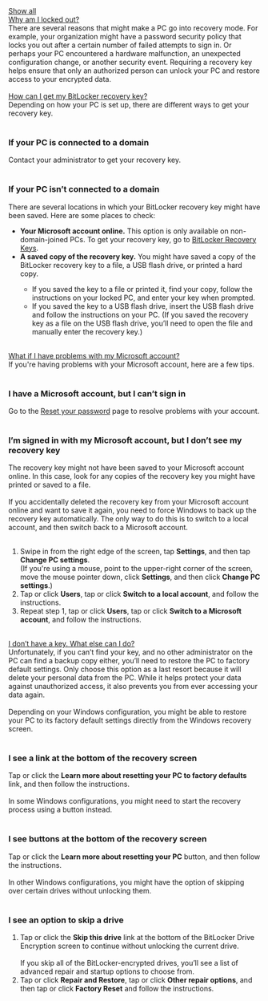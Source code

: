 <div class="faq-section ng-isolate-scope" faq-section=""><div class="spacer-12-bottom"><!-- ngIf: items.length > 1 --><a class="ng-binding ng-scope" role="button" href="" ng-if="items.length > 1" ng-click="showOrHideAll()"> Show all </a><!-- end ngIf: items.length > 1 --></div><!-- ngRepeat: item in items --><div class="faq-panel ng-scope ng-isolate-scope" ng-repeat="item in items" faq-panel-content="item"><a title=" Why am I locked out? " class="link-expand bold" role="button" aria-expanded="false" href="" ng-click="toggle()" ng-attr-title="{{panel.title}}" ng-attr-aria-expanded="{{panel.isOpen || false}}">
    <span class="link-expand-image"><i class="faq-chevron win-icon win-icon-ChevronDownSmall" ng-class="panel.class"></i></span>
    <span class="link-expand-text ng-binding faq-panel-hide x-hidden-focus" ng-class="panel.displayType">  Why am I locked out? </span>
</a>
<div class="faq-panel-body ng-isolate-scope ng-hide" aria-hidden="true" ng-show="panel.isOpen" compile="panel.body"><span class="ng-scope">There are several reasons that might make a PC go into recovery mode. For example, your organization might have a password security policy that locks you out after a certain number of failed attempts to sign in. Or perhaps your PC encountered a hardware malfunction, an unexpected configuration change, or another security event. Requiring a recovery key helps ensure that only an authorized person can unlock your PC and restore access to your encrypted data.<br><br></span></div></div><!-- end ngRepeat: item in items --><div class="faq-panel ng-scope ng-isolate-scope" ng-repeat="item in items" faq-panel-content="item"><a title=" How can I get my BitLocker recovery key? " class="link-expand bold" role="button" aria-expanded="false" href="" ng-click="toggle()" ng-attr-title="{{panel.title}}" ng-attr-aria-expanded="{{panel.isOpen || false}}">
    <span class="link-expand-image"><i class="faq-chevron win-icon win-icon-ChevronDownSmall" ng-class="panel.class"></i></span>
    <span class="link-expand-text ng-binding faq-panel-hide" ng-class="panel.displayType">  How can I get my BitLocker recovery key? </span>
</a>
<div class="faq-panel-body ng-isolate-scope ng-hide" aria-hidden="true" ng-show="panel.isOpen" compile="panel.body"><div class="ng-scope"><span>Depending on how your PC is set up, there are different ways to get your recovery key.</span></div><div class="ng-scope"><span><br></span></div><h3 class="ng-scope"><span>If your PC is connected to a domain</span></h3><div class="ng-scope"><span>Contact your administrator to get your recovery key.</span></div><div class="ng-scope"><span><br></span></div><h3 class="ng-scope"><span>If your PC isn’t connected to a domain</span></h3><div class="ng-scope"><span>There are several locations in which your BitLocker recovery key might have been saved. Here are some places to check:</span></div><ul class="ng-scope"><li><b>Your Microsoft account online.</b><span> This option is only available on non-domain-joined PCs. To get your recovery key, go to <a tabindex="0" class="managed-link content-anchor-link" aria-live="rude" href="http://go.microsoft.com/fwlink/?LinkId=237614" target="_self" data-bi-name="content-anchor-link" bookmark-id="undefined" data-content-id="" data-content-type="" managed-link="">BitLocker Recovery Keys</a>. </span></li><li><b>A saved copy of the recovery key.</b><span> You might have saved a copy of the BitLocker recovery key to a file, a USB flash drive, or printed a hard copy.</span></li><ul><li><span>If you saved the key to a file or printed it, find your copy, follow the instructions on your locked PC, and enter your key when prompted.</span></li><li><span>If you saved the key to a USB flash drive, insert the USB flash drive and follow the instructions on your PC. (If you saved the recovery key as a file on the USB flash drive, you’ll need to open the file and manually enter the recovery key.) <br><br></span></li></ul></ul></div></div><!-- end ngRepeat: item in items --><div class="faq-panel ng-scope ng-isolate-scope" ng-repeat="item in items" faq-panel-content="item"><a title=" What if I have problems with my Microsoft account?  " class="link-expand bold" role="button" aria-expanded="false" href="" ng-click="toggle()" ng-attr-title="{{panel.title}}" ng-attr-aria-expanded="{{panel.isOpen || false}}">
    <span class="link-expand-image"><i class="faq-chevron win-icon win-icon-ChevronDownSmall" ng-class="panel.class"></i></span>
    <span class="link-expand-text ng-binding faq-panel-hide" ng-class="panel.displayType">  What if I have problems with my Microsoft account?  </span>
</a>
<div class="faq-panel-body ng-isolate-scope ng-hide" aria-hidden="true" ng-show="panel.isOpen" compile="panel.body"><div class="ng-scope"><span>If you're having problems with your Microsoft account, here are a few tips.</span></div><div class="ng-scope"><span><br></span></div><h3 class="ng-scope"><span>I have a Microsoft account, but I can’t sign in</span></h3><div class="ng-scope"><span>Go to the <a tabindex="0" class="managed-link content-anchor-link" aria-live="rude" href="http://go.microsoft.com/fwlink/?LinkId=238656" target="_self" data-bi-name="content-anchor-link" bookmark-id="undefined" data-content-id="" data-content-type="" managed-link="">Reset your password</a> page to resolve problems with your account.</span></div><div class="ng-scope"><span><br></span></div><h3 class="ng-scope"><span>I’m signed in with my Microsoft account, but I don’t see my recovery key</span></h3><div class="ng-scope"><span>The recovery key might not have been saved to your Microsoft account online. In this case, look for any copies of the recovery key you might have printed or saved to a file.</span></div><div class="ng-scope"><span><br></span></div><div class="ng-scope"><span>If you accidentally deleted the recovery key from your Microsoft account online and want to save it again, you need to force Windows to back up the recovery key automatically. The only way to do this is to switch to a local account, and then switch back to a Microsoft account.</span></div><div class="ng-scope"><span><br></span></div><ol class="ng-scope"><li><span>Swipe in from the right edge of the screen, tap <b>Settings</b>, and then tap <b>Change PC settings</b>.<br>(If you're using a mouse, point to the upper-right corner of the screen, move the mouse pointer down, click <b>Settings</b>, and then click <b>Change PC settings</b>.) </span></li><li><span>Tap or click <b>Users</b>, tap or click <b>Switch to a local account</b>, and follow the instructions.</span></li><li><span>Repeat step 1, tap or click <b>Users</b>, tap or click <b>Switch to a Microsoft account</b>, and follow the instructions. </span></li></ol><span class="ng-scope"><br></span></div></div><!-- end ngRepeat: item in items --><div class="faq-panel ng-scope ng-isolate-scope" ng-repeat="item in items" faq-panel-content="item"><a title=" I don’t have a key. What else can I do? " class="link-expand bold" role="button" aria-expanded="false" href="" ng-click="toggle()" ng-attr-title="{{panel.title}}" ng-attr-aria-expanded="{{panel.isOpen || false}}">
    <span class="link-expand-image"><i class="faq-chevron win-icon win-icon-ChevronDownSmall" ng-class="panel.class"></i></span>
    <span class="link-expand-text ng-binding faq-panel-hide" ng-class="panel.displayType">  I don’t have a key. What else can I do? </span>
</a>
<div class="faq-panel-body ng-isolate-scope ng-hide" aria-hidden="true" ng-show="panel.isOpen" compile="panel.body"><div class="ng-scope"><span>Unfortunately, if you can’t find your key, and no other administrator on the PC can find a backup copy either, you’ll need to restore the PC to factory default settings. Only choose this option as a last resort because it will delete your personal data from the PC. While it helps protect your data against unauthorized access, it also prevents you from ever accessing your data again.</span></div><div class="ng-scope"><span><br></span></div><div class="ng-scope"><span>Depending on your Windows configuration, you might be able to restore your PC to its factory default settings directly from the Windows recovery screen.</span></div><div class="ng-scope"><span><br></span></div><h3 class="ng-scope"><span>I see a link at the bottom of the recovery screen</span></h3><div class="ng-scope"><span>Tap or click the <b>Learn more about resetting your PC to factory defaults</b> link, and then follow the instructions. </span></div><div class="ng-scope"><span><br></span></div><div class="ng-scope"><span>In some Windows configurations, you might need to start the recovery process using a button instead.</span></div><div class="ng-scope"><span><br></span></div><h3 class="ng-scope"><span>I see buttons at the bottom of the recovery screen</span></h3><div class="ng-scope"><span>Tap or click the <b>Learn more about resetting your PC</b> button, and then follow the instructions. </span></div><div class="ng-scope"><span><br></span></div><div class="ng-scope"><span>In other Windows configurations, you might have the option of skipping over certain drives without unlocking them. </span></div><div class="ng-scope"><span><br></span></div><h3 class="ng-scope"><span>I see an option to skip a drive</span></h3><ol class="ng-scope"><li><span>Tap or click the <b>Skip this drive</b> link at the bottom of the BitLocker Drive Encryption screen to continue without unlocking the current drive.<br><br>If you skip all of the BitLocker-encrypted drives, you’ll see a list of advanced repair and startup options to choose from.</span></li><li><span>Tap or click <b>Repair and Restore</b>, tap or click <b>Other repair options</b>, and then tap or click <b>Factory Reset</b> and follow the instructions. </span></li></ol><span class="ng-scope"><br><br></span></div></div><!-- end ngRepeat: item in items --></div>
